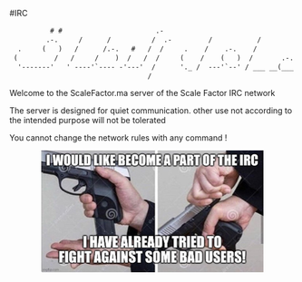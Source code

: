
#IRC 

              # #                       .-                                  
             .-.     /      /          /  .-         /           /          
      .     (   )   /      /.-.   #   /  /     .    /    .-.    /           
     (         /   /     /    )  /   /  /     (    /    (   )  /       .-.  
      '-------'   ' ----'`---- -'---'  /      '._ /  ---'`--' / ___ __(___  
                                      /                                     

Welcome to the ScaleFactor.ma server of the Scale Factor IRC network 

The server is designed for quiet communication.
other use not according to the intended purpose will not be tolerated 

You cannot change the network rules with any command ! 

<p align="center">
	<img  src="./res/7yy7c2.jpg"  width="392" height="215" />
</p>
